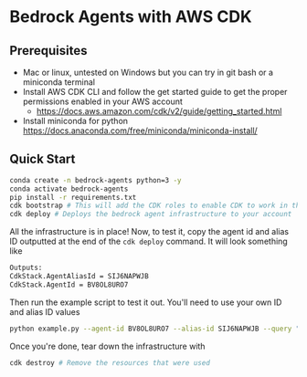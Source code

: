 
# Bedrock Agents with AWS CDK

## Prerequisites
* Mac or linux, untested on Windows but you can try in git bash or a miniconda terminal
* Install AWS CDK CLI and follow the get started guide to get the proper permissions enabled in your AWS account
    - https://docs.aws.amazon.com/cdk/v2/guide/getting_started.html
* Install miniconda for python https://docs.anaconda.com/free/miniconda/miniconda-install/

## Quick Start

```bash
conda create -n bedrock-agents python=3 -y
conda activate bedrock-agents
pip install -r requirements.txt
cdk bootstrap # This will add the CDK roles to enable CDK to work in the account
cdk deploy # Deploys the bedrock agent infrastructure to your account
```
All the infrastructure is in place! Now, to test it, copy the agent id and alias ID outputted at the end of the `cdk deploy` command. It will look something like 
```txt
Outputs:
CdkStack.AgentAliasId = SIJ6NAPWJB
CdkStack.AgentId = BV8OL8URO7
```

Then run the example script to test it out. You'll need to use your own ID and alias ID values
```bash
python example.py --agent-id BV8OL8URO7 --alias-id SIJ6NAPWJB --query "chicken stir fry"
```

Once you're done, tear down the infrastructure with
```bash
cdk destroy # Remove the resources that were used
```



